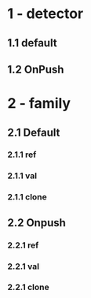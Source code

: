 # 1 - detector 
## 1.1 default
## 1.2 OnPush
# 2 - family
## 2.1 Default
### 2.1.1 ref
### 2.1.1 val
### 2.1.1 clone
## 2.2 Onpush
### 2.2.1 ref
### 2.2.1 val
### 2.2.1 clone
